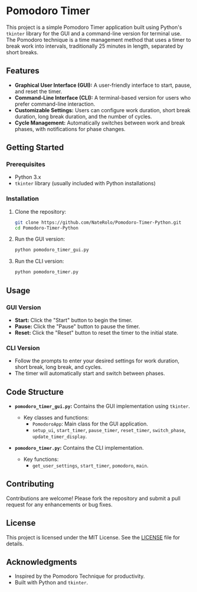 # Pomodoro Timer

This project is a simple Pomodoro Timer application built using Python's `tkinter` library for the GUI and a command-line version for terminal use. The Pomodoro technique is a time management method that uses a timer to break work into intervals, traditionally 25 minutes in length, separated by short breaks.

## Features

- **Graphical User Interface (GUI):** A user-friendly interface to start, pause, and reset the timer.
- **Command-Line Interface (CLI):** A terminal-based version for users who prefer command-line interaction.
- **Customizable Settings:** Users can configure work duration, short break duration, long break duration, and the number of cycles.
- **Cycle Management:** Automatically switches between work and break phases, with notifications for phase changes.

## Getting Started

### Prerequisites

- Python 3.x
- `tkinter` library (usually included with Python installations)

### Installation

1. Clone the repository:
   ```bash
   git clone https://github.com/NateRolo/Pomodoro-Timer-Python.git
   cd Pomodoro-Timer-Python
   ```

2. Run the GUI version:
   ```bash
   python pomodoro_timer_gui.py
   ```

3. Run the CLI version:
   ```bash
   python pomodoro_timer.py
   ```

## Usage

### GUI Version

- **Start:** Click the "Start" button to begin the timer.
- **Pause:** Click the "Pause" button to pause the timer.
- **Reset:** Click the "Reset" button to reset the timer to the initial state.

### CLI Version

- Follow the prompts to enter your desired settings for work duration, short break, long break, and cycles.
- The timer will automatically start and switch between phases.

## Code Structure

- **`pomodoro_timer_gui.py`:** Contains the GUI implementation using `tkinter`.
  - Key classes and functions:
    - `PomodoroApp`: Main class for the GUI application.
    - `setup_ui`, `start_timer`, `pause_timer`, `reset_timer`, `switch_phase`, `update_timer_display`.

- **`pomodoro_timer.py`:** Contains the CLI implementation.
  - Key functions:
    - `get_user_settings`, `start_timer`, `pomodoro`, `main`.

## Contributing

Contributions are welcome! Please fork the repository and submit a pull request for any enhancements or bug fixes.

## License

This project is licensed under the MIT License. See the [LICENSE](LICENSE.txt) file for details.

## Acknowledgments

- Inspired by the Pomodoro Technique for productivity.
- Built with Python and `tkinter`.
